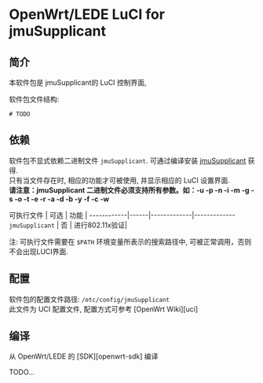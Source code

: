 OpenWrt/LEDE LuCI for jmuSupplicant
===

简介
---

本软件包是 jmuSupplicant的 LuCI 控制界面,

软件包文件结构:
```
# TODO
```

依赖
---

软件包不显式依赖二进制文件 `jmuSupplicant`.
可通过编译安装 [jmuSupplicant](https://github.com/ShanQincheng/jmuSupplicant) 获得.  
只有当文件存在时, 相应的功能才可被使用, 并显示相应的 LuCI 设置界面.  
**请注意：jmuSupplicant 二进制文件必须支持所有参数。如：-u -p -n -i -m -g -s -o -t -e -r -a -d -b -y -f -c -w**  

 可执行文件  | 可选 | 功能        |
 ------------|------|-------------|-------------
 `jmuSupplicant` | 否   | 进行802.11x验证|

注: 可执行文件需要在 `$PATH` 环境变量所表示的搜索路径中, 可被正常调用，否则不会出现LUCI界面.

配置
---

软件包的配置文件路径: `/etc/config/jmuSupplicant`  
此文件为 UCI 配置文件, 配置方式可参考 [OpenWrt Wiki][uci]  

编译
---

从 OpenWrt/LEDE 的 [SDK][openwrt-sdk] 编译

TODO...